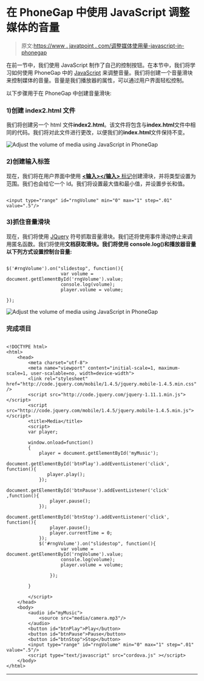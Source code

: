 # 在 PhoneGap 中使用 JavaScript 调整媒体的音量

> 原文:[https://www . javatpoint . com/调整媒体使用量-javascript-in-phonegap](https://www.javatpoint.com/adjust-the-volume-of-media-using-javascript-in-phonegap)

在前一节中，我们使用 JavaScript 制作了自己的控制按钮。在本节中，我们将学习如何使用 PhoneGap 中的 [JavaScript](https://www.javatpoint.com/javascript-tutorial) 来调整音量。我们将创建一个音量滑块来控制媒体的音量。音量是我们播放器的属性，可以通过用户界面轻松控制。

以下步骤用于在 PhoneGap 中创建音量滑块:

### 1)创建 index2.html 文件

我们将创建另一个 html 文件**index2.html**。该文件将包含与**index.html**文件中相同的代码。我们将对此文件进行更改，以便我们的**index.html**文件保持不变。

![Adjust the volume of media using JavaScript in PhoneGap](../Images/bef081c9d0781479e548acfa594b831b.png)

### 2)创建输入标签

现在，我们将在用户界面中使用 [**<输入></输入>** 标记](https://www.javatpoint.com/html-input-tag)创建滑块，并将类型设置为范围。我们也会给它一个 Id。我们将设置最大值和最小值，并设置步长和值。

```

<input type="range" id="rngVolume" min="0" max="1" step=".01" value=".5"/>

```

### 3)抓住音量滑块

现在，我们将使用 [JQuery](https://www.javatpoint.com/jquery-tutorial) 符号抓取音量滑块。我们还将使用事件滑动停止来调用匿名函数。我们将使用**文档获取滑块。我们将使用 console.log()和播放器音量以下列方式设置控制台音量:**

```

$('#rngVolume').on("slidestop", function(){
                    var volume = document.getElementById('rngVolume').value;
                    console.log(volume);
                    player.volume = volume;

});

```

![Adjust the volume of media using JavaScript in PhoneGap](../Images/ed24db17dd7aeedba0a249f028aaa3ba.png)

### 完成项目

```

<!DOCTYPE html>
<html>
    <head>
        <meta charset="utf-8">
        <meta name="viewport" content="initial-scale=1, maximum-scale=1, user-scalable=no, width=device-width">
        <link rel="stylesheet" href="http://code.jquery.com/mobile/1.4.5/jquery.mobile-1.4.5.min.css" />
        <script src="http://code.jquery.com/jquery-1.11.1.min.js"></script>
        <script src="http://code.jquery.com/mobile/1.4.5/jquery.mobile-1.4.5.min.js"></script>
        <title>Media</title>
        <script>
        var player;

        window.onload=function()
        {
            player = document.getElementById('myMusic');
            document.getElementById('btnPlay').addEventListener('click', function(){
               player.play(); 
            });
            document.getElementById('btnPause').addEventListener('click' ,function(){
                player.pause();   
            });
            document.getElementById('btnStop').addEventListener('click', function(){
                player.pause();
                player.currentTime = 0;
            });
            $('#rngVolume').on("slidestop", function(){
                    var volume = document.getElementById('rngVolume').value;
                    console.log(volume);
                    player.volume = volume;

                });

        }

        </script>
    </head>
    <body>
        <audio id="myMusic">
            <source src="media/camera.mp3"/>
        </audio>
        <button id="btnPlay">Play</button>
        <button id="btnPause">Pause</button>
        <button id="btnStop">Stop</button>
        <input type="range" id="rngVolume" min="0" max="1" step=".01" value=".5"/>
        <script type="text/javascript" src="cordova.js" ></script>
    </body>
</html>

```

* * *